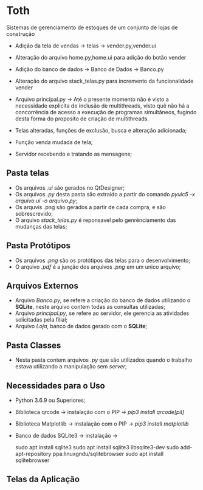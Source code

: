 # Toth
Sistemas de gerenciamento de estoques de um conjunto de lojas de construção

* Adição da tela de vendas -> telas -> vender.py,vender.ui

* Alteração do arquivo home.py,home.ui para adição do botão vender

* Adição do banco de dados -> Banco de Dados -> Banco.py

* Alteração do arquivo stack_telas.py para incremento da funcionalidade vender

* Arquivo principal.py -> Até o presente momento não é visto a necessidade explicita de inclusão de multithreads, visto quê não há a concorrência de acesso a execução de programas simultâneos, fugindo desta forma do proposito de criação de multithreads.

* Telas alteradas, funções de exclusão, busca e alteração adicionada;

* Função venda mudada de tela;

* Servidor recebendo e tratando as mensagens;

## Pasta telas
* Os arquivos *.ui* são gerados no QtDesigner;
* Os arquivos *.py* desta pasta são extraído a partir do comando *pyuic5 -x arquivo.ui -o arquivo.py*;
* Os arquvis .png são gerados a partir de cada compra, e são sobrescrevido;
* O arquivo *stack_telas.py* é reponsavel pelo genrênciamento das mudanças das telas;
## Pasta Protótipos
* Os arquivos *.png* são os protótipos das telas para o desenvolvimento;
* O arquivo *.pdf* é a junção dos arquivos *.png* em um unico arquivo;
## Arquivos Externos
* Arquivo *Banco.py*, se refere a criação do banco de dados utilizando o **SQLite**, neste arquivo contem todas as consultas utilizadas; 
* Arquivo *principal.py*, se refere ao servidor, ele gerencia as atividades solicitadas pela filial;
* Arquivo *Loja*, banco de dados gerado com o **SQLite**;

## Pasta Classes
* Nesta pasta contem arquivos *.py* que são utilizados quando o trabalho estava utilizando a manipulação sem *server*;

## Necessidades para o Uso
* Python 3.6.9 ou Superiores;
* Biblioteca qrcode -> instalação com o PIP -> *pip3 install qrcode[pil]*
* Biblioteca Matplotlib -> instalação com o PIP -> *pip3 install matplotlib*
* Banco de dados SQLite3 -> instalação -> 

    
    sudo apt install sqlite3
    sudo apt install sqlite3 libsqlite3-dev
    sudo add-apt-repository ppa:linuxgndu/sqlitebrowser
    sudo apt install sqlitebrowser
    
## Telas da Aplicação
